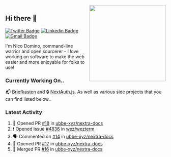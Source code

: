 <img align="right" src="https://user-images.githubusercontent.com/7415984/172472491-91b16eac-fa22-4ecf-92df-d687139fd1f9.gif" width="240" />

## Hi there 👋

[![Twitter Badge](https://img.shields.io/badge/-@ndom91-1ca0f1?style=flat-square&labelColor=1ca0f1&logo=twitter&logoColor=white&link=https://twitter.com/ndom91)](https://twitter.com/ndom91) [![Linkedin Badge](https://img.shields.io/badge/-ndom91-blue?style=flat-square&logo=Linkedin&logoColor=white&link=https://www.linkedin.com/in/ndom91/)](https://www.linkedin.com/in/ndom91/) [![Gmail Badge](https://img.shields.io/badge/-yo@ndo.dev-c14438?style=flat-square&logo=mail.ru&logoColor=white&link=mailto:yo@ndo.dev)](mailto:yo@ndo.dev)

I'm Nico Domino, command-line warrior and open sourcerer - I love working on software to make the web easier and more enjoyable for folks to use! 

### Currently Working On..

📬 [Briefkasten](https://briefkastenhq.com) and 🔒 [NextAuth.js](https://github.com/nextauthjs/next-auth). As well as various side projects that you can find listed below..

<!--START_SECTION_PROFILE_VIEWS:readme-info-->
<!--END_SECTION_PROFILE_VIEWS:readme-info-->

<!--START_SECTION_DAILY_COMMIT:readme-info-->
<!--END_SECTION_DAILY_COMMIT:readme-info-->

<!--START_SECTION_WEEKLY_COMMIT:readme-info-->
<!--END_SECTION_WEEKLY_COMMIT:readme-info-->

### Latest Activity

<!--START_SECTION:activity-->
1. 💪 Opened PR [#18](https://github.com/ubbe-xyz/nextra-docs/pull/18) in [ubbe-xyz/nextra-docs](https://github.com/ubbe-xyz/nextra-docs)
2. ❗ Opened issue [#4836](https://github.com/wez/wezterm/issues/4836) in [wez/wezterm](https://github.com/wez/wezterm)
3. 🗣 Commented on [#14](https://github.com/ubbe-xyz/nextra-docs/pull/14#issuecomment-1903871230) in [ubbe-xyz/nextra-docs](https://github.com/ubbe-xyz/nextra-docs)
4. 💪 Opened PR [#17](https://github.com/ubbe-xyz/nextra-docs/pull/17) in [ubbe-xyz/nextra-docs](https://github.com/ubbe-xyz/nextra-docs)
5. 🎉 Merged PR [#16](https://github.com/ubbe-xyz/nextra-docs/pull/16) in [ubbe-xyz/nextra-docs](https://github.com/ubbe-xyz/nextra-docs)
<!--END_SECTION:activity-->
